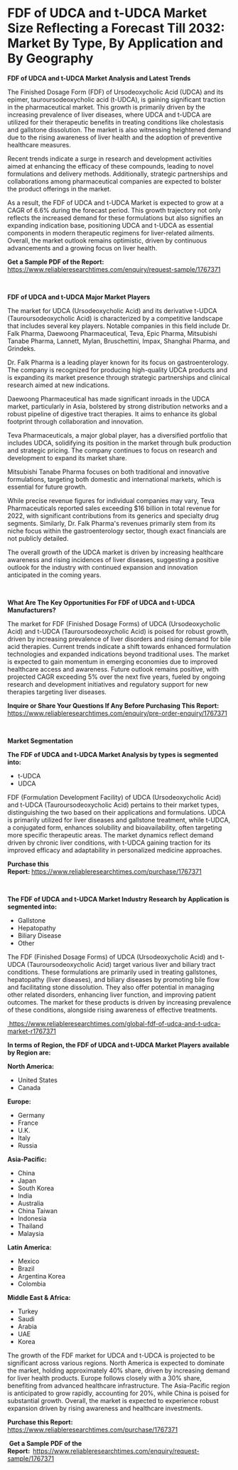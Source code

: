 <p><h1>FDF of UDCA and t-UDCA Market Size Reflecting a Forecast Till 2032: Market By Type, By Application and By Geography</h1></p><p><strong>FDF of UDCA and t-UDCA Market Analysis and Latest Trends</strong></p>
<p><p>The Finished Dosage Form (FDF) of Ursodeoxycholic Acid (UDCA) and its epimer, tauroursodeoxycholic acid (t-UDCA), is gaining significant traction in the pharmaceutical market. This growth is primarily driven by the increasing prevalence of liver diseases, where UDCA and t-UDCA are utilized for their therapeutic benefits in treating conditions like cholestasis and gallstone dissolution. The market is also witnessing heightened demand due to the rising awareness of liver health and the adoption of preventive healthcare measures.</p><p>Recent trends indicate a surge in research and development activities aimed at enhancing the efficacy of these compounds, leading to novel formulations and delivery methods. Additionally, strategic partnerships and collaborations among pharmaceutical companies are expected to bolster the product offerings in the market.</p><p>As a result, the FDF of UDCA and t-UDCA Market is expected to grow at a CAGR of 6.6% during the forecast period. This growth trajectory not only reflects the increased demand for these formulations but also signifies an expanding indication base, positioning UDCA and t-UDCA as essential components in modern therapeutic regimens for liver-related ailments. Overall, the market outlook remains optimistic, driven by continuous advancements and a growing focus on liver health.</p></p>
<p><strong>Get a Sample PDF of the Report:&nbsp;</strong> <a href="https://www.reliableresearchtimes.com/enquiry/request-sample/1767371?utm_campaign=3169&utm_medium=2&utm_source=Github&utm_content=ia&utm_term=19042025&utm_id=fdf-of-udca-and-t-udca">https://www.reliableresearchtimes.com/enquiry/request-sample/1767371</a></p>
<p>&nbsp;</p>
<p><strong>FDF of UDCA and t-UDCA Major Market Players</strong></p>
<p><p>The market for UDCA (Ursodeoxycholic Acid) and its derivative t-UDCA (Tauroursodeoxycholic Acid) is characterized by a competitive landscape that includes several key players. Notable companies in this field include Dr. Falk Pharma, Daewoong Pharmaceutical, Teva, Epic Pharma, Mitsubishi Tanabe Pharma, Lannett, Mylan, Bruschettini, Impax, Shanghai Pharma, and Grindeks.</p><p>Dr. Falk Pharma is a leading player known for its focus on gastroenterology. The company is recognized for producing high-quality UDCA products and is expanding its market presence through strategic partnerships and clinical research aimed at new indications. </p><p>Daewoong Pharmaceutical has made significant inroads in the UDCA market, particularly in Asia, bolstered by strong distribution networks and a robust pipeline of digestive tract therapies. It aims to enhance its global footprint through collaboration and innovation.</p><p>Teva Pharmaceuticals, a major global player, has a diversified portfolio that includes UDCA, solidifying its position in the market through bulk production and strategic pricing. The company continues to focus on research and development to expand its market share.</p><p>Mitsubishi Tanabe Pharma focuses on both traditional and innovative formulations, targeting both domestic and international markets, which is essential for future growth.</p><p>While precise revenue figures for individual companies may vary, Teva Pharmaceuticals reported sales exceeding $16 billion in total revenue for 2022, with significant contributions from its generics and specialty drug segments. Similarly, Dr. Falk Pharma's revenues primarily stem from its niche focus within the gastroenterology sector, though exact financials are not publicly detailed.</p><p>The overall growth of the UDCA market is driven by increasing healthcare awareness and rising incidences of liver diseases, suggesting a positive outlook for the industry with continued expansion and innovation anticipated in the coming years.</p></p>
<p>&nbsp;</p>
<p><strong>What Are The Key Opportunities For FDF of UDCA and t-UDCA Manufacturers?</strong></p>
<p><p>The market for FDF (Finished Dosage Forms) of UDCA (Ursodeoxycholic Acid) and t-UDCA (Tauroursodeoxycholic Acid) is poised for robust growth, driven by increasing prevalence of liver disorders and rising demand for bile acid therapies. Current trends indicate a shift towards enhanced formulation technologies and expanded indications beyond traditional uses. The market is expected to gain momentum in emerging economies due to improved healthcare access and awareness. Future outlook remains positive, with projected CAGR exceeding 5% over the next five years, fueled by ongoing research and development initiatives and regulatory support for new therapies targeting liver diseases.</p></p>
<p><strong>Inquire or Share Your Questions If Any Before Purchasing This Report:</strong> <a href="https://www.reliableresearchtimes.com/enquiry/pre-order-enquiry/1767371?utm_campaign=3169&utm_medium=2&utm_source=Github&utm_content=ia&utm_term=19042025&utm_id=fdf-of-udca-and-t-udca">https://www.reliableresearchtimes.com/enquiry/pre-order-enquiry/1767371</a></p>
<p>&nbsp;</p>
<p><strong>Market Segmentation</strong></p>
<p><strong>The FDF of UDCA and t-UDCA Market Analysis by types is segmented into:</strong></p>
<p><ul><li>t-UDCA</li><li>UDCA</li></ul></p>
<p><p>FDF (Formulation Development Facility) of UDCA (Ursodeoxycholic Acid) and t-UDCA (Tauroursodeoxycholic Acid) pertains to their market types, distinguishing the two based on their applications and formulations. UDCA is primarily utilized for liver diseases and gallstone treatment, while t-UDCA, a conjugated form, enhances solubility and bioavailability, often targeting more specific therapeutic areas. The market dynamics reflect demand driven by chronic liver conditions, with t-UDCA gaining traction for its improved efficacy and adaptability in personalized medicine approaches.</p></p>
<p><strong>Purchase this Report:&nbsp;</strong><a href="https://www.reliableresearchtimes.com/purchase/1767371?utm_campaign=3169&utm_medium=2&utm_source=Github&utm_content=ia&utm_term=19042025&utm_id=fdf-of-udca-and-t-udca">https://www.reliableresearchtimes.com/purchase/1767371</a></p>
<p>&nbsp;</p>
<p><strong>The FDF of UDCA and t-UDCA Market Industry Research by Application is segmented into:</strong></p>
<p><ul><li>Gallstone</li><li>Hepatopathy</li><li>Biliary Disease</li><li>Other</li></ul></p>
<p><p>The FDF (Finished Dosage Forms) of UDCA (Ursodeoxycholic Acid) and t-UDCA (Tauroursodeoxycholic Acid) target various liver and biliary tract conditions. These formulations are primarily used in treating gallstones, hepatopathy (liver diseases), and biliary diseases by promoting bile flow and facilitating stone dissolution. They also offer potential in managing other related disorders, enhancing liver function, and improving patient outcomes. The market for these products is driven by increasing prevalence of these conditions, alongside rising awareness of effective treatments.</p></p>
<p><a href="https://www.reliableresearchtimes.com/global-fdf-of-udca-and-t-udca-market-r1767371?utm_campaign=3169&utm_medium=2&utm_source=Github&utm_content=ia&utm_term=19042025&utm_id=fdf-of-udca-and-t-udca">&nbsp;https://www.reliableresearchtimes.com/global-fdf-of-udca-and-t-udca-market-r1767371</a></p>
<p><strong>In terms of Region, the FDF of UDCA and t-UDCA Market Players available by Region are:</strong></p>
<p>
    <p> <strong> North America: </strong>
        <ul>
            <li>United States</li>
            <li>Canada</li>
        </ul>
        </p> 
    <p> <strong> Europe: </strong>
        <ul>
            <li>Germany</li>
            <li>France</li>
            <li>U.K.</li>
            <li>Italy</li>
            <li>Russia</li>
        </ul>
        </p> 
    <p> <strong> Asia-Pacific: </strong>
        <ul>
            <li>China</li>
            <li>Japan</li>
            <li>South Korea</li>
            <li>India</li>
            <li>Australia</li>
            <li>China Taiwan</li>
            <li>Indonesia</li>
            <li>Thailand</li>
            <li>Malaysia</li>
        </ul>
        </p> 
    <p> <strong> Latin America: </strong>
        <ul>
            <li>Mexico</li>
            <li>Brazil</li>
            <li>Argentina Korea</li>
            <li>Colombia</li>
        </ul>
        </p> 
    <p> <strong> Middle East & Africa: </strong>
        <ul>
            <li>Turkey</li>
            <li>Saudi</li>
            <li>Arabia</li>
            <li>UAE</li>
            <li>Korea</li>
        </ul>
    </p>
    </p>
<p><p>The growth of the FDF market for UDCA and t-UDCA is projected to be significant across various regions. North America is expected to dominate the market, holding approximately 40% share, driven by increasing demand for liver health products. Europe follows closely with a 30% share, benefiting from advanced healthcare infrastructure. The Asia-Pacific region is anticipated to grow rapidly, accounting for 20%, while China is poised for substantial growth. Overall, the market is expected to experience robust expansion driven by rising awareness and healthcare investments.</p></p>
<p><strong>Purchase this Report: </strong><a href="https://www.reliableresearchtimes.com/purchase/1767371?utm_campaign=3169&utm_medium=2&utm_source=Github&utm_content=ia&utm_term=19042025&utm_id=fdf-of-udca-and-t-udca">https://www.reliableresearchtimes.com/purchase/1767371</a></p>
<p>&nbsp;<strong>Get a Sample PDF of the Report:&nbsp;&nbsp;</strong><a href="https://www.reliableresearchtimes.com/enquiry/request-sample/1767371?utm_campaign=3169&utm_medium=2&utm_source=Github&utm_content=ia&utm_term=19042025&utm_id=fdf-of-udca-and-t-udca">https://www.reliableresearchtimes.com/enquiry/request-sample/1767371</a></p>
<p><strong></strong></p>
<p><p></p><p></p><p></p></p>